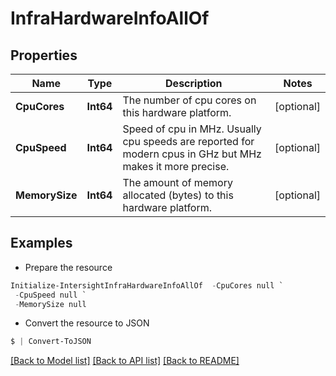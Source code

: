 # InfraHardwareInfoAllOf
## Properties

Name | Type | Description | Notes
------------ | ------------- | ------------- | -------------
**CpuCores** | **Int64** | The number of cpu cores on this hardware platform. | [optional] 
**CpuSpeed** | **Int64** | Speed of cpu in MHz. Usually cpu speeds are reported for modern cpus in GHz but MHz makes it more precise. | [optional] 
**MemorySize** | **Int64** | The amount of memory allocated (bytes) to this hardware platform. | [optional] 

## Examples

- Prepare the resource
```powershell
Initialize-IntersightInfraHardwareInfoAllOf  -CpuCores null `
 -CpuSpeed null `
 -MemorySize null
```

- Convert the resource to JSON
```powershell
$ | Convert-ToJSON
```

[[Back to Model list]](../README.md#documentation-for-models) [[Back to API list]](../README.md#documentation-for-api-endpoints) [[Back to README]](../README.md)

